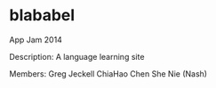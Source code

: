 blababel
========

App Jam 2014

Description:
	A language learning site

Members:
Greg Jeckell
ChiaHao Chen
She Nie (Nash)

